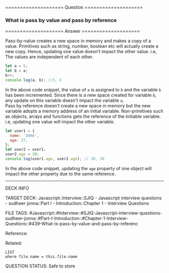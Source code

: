 ==================== Question ====================  

### What is pass by value and pass by reference  

==================== Answer ====================  

Pass-by-value creates a new space in memory and makes a copy of a value.
Primitives such as string, number, boolean etc will actually create a new copy.
Hence, updating one value doesn't impact the other value. i.e, The values are
independent of each other.

```javascript
let a = 5;
let b = a;
b++;
console.log(a, b); //5, 6
```

In the above code snippet, the value of `a` is assigned to `b` and the variable
`b` has been incremented. Since there is a new space created for variable `b`,
any update on this variable doesn't impact the variable `a`.  
Pass by reference doesn't create a new space in memory but the new variable
adopts a memory address of an initial variable. Non-primitives such as objects,
arrays and functions gets the reference of the initiable variable. i.e, updating
one value will impact the other variable.

```javascript
let user1 = {
  name: 'John',
  age: 27,
};
let user2 = user1;
user2.age = 30;
console.log(user1.age, user2.age); // 30, 30
```

In the above code snippet, updating the `age` property of one object will impact
the other property due to the same reference.

---

DECK INFO

TARGET DECK: Javascript::Interview::SJIQ - Javascript interview questions -
sudheer jonna::Part I - Introduction::Chapter 1 - Interview Questions

FILE TAGS:
#Javascript::#Interview::#SJIQ-Javascript-interview-questions-sudheer-jonna::#Part-I-Introduction::#Chapter-1-Interview-Questions::#439-What-is-pass-by-value-and-pass-by-referenc

Reference:

Related:

```dataview
LIST
where file.name = this.file.name
```

QUESTION STATUS: Safe to store
